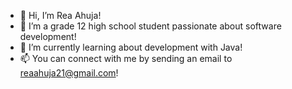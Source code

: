 - 👋 Hi, I’m Rea Ahuja!
- 👀 I’m a grade 12 high school student passionate about software development!
- 🌱 I’m currently learning about development with Java!
- 📫 You can connect with me by sending an email to reaahuja21@gmail.com!

<!---
reaahuja/reaahuja is a ✨ special ✨ repository because its `README.md` (this file) appears on your GitHub profile.
You can click the Preview link to take a look at your changes.
--->
